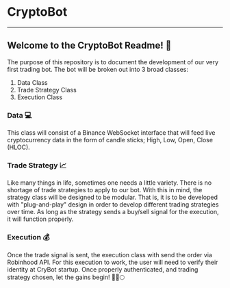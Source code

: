 # CryptoBot

---

## Welcome to the CryptoBot Readme! :robot:

The purpose of this repository is to document the development of our very first trading bot. The bot will be broken out into 3 broad classes:

1. Data Class
2. Trade Strategy Class
3. Execution Class

### Data :computer:

This class will consist of a Binance WebSocket interface that will feed live cryptocurrency data in the form of candle sticks; High, Low, Open, Close (HLOC).

### Trade Strategy :chart_with_upwards_trend:

Like many things in life, sometimes one needs a little variety. There is no shortage of trade strategies to apply to our bot. With this in mind, the strategy class will be designed to be modular.
That is, it is to be developed with "plug-and-play" design in order to develop different trading strategies over time. As long as the strategy sends a buy/sell signal for the execution, it will function properly.

### Execution :moneybag:

Once the trade signal is sent, the execution class with send the order via Robinhood API. For this execution to work, the user will need to verify their identity at CryBot startup.
Once properly authenticated, and trading strategy chosen, let the gains begin! :tada::rocket::full_moon:
